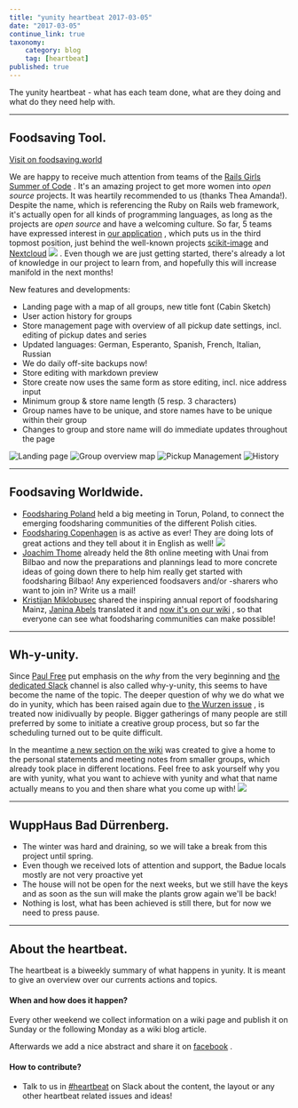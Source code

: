 ```yaml
---
title: "yunity heartbeat 2017-03-05"
date: "2017-03-05"
continue_link: true
taxonomy:
    category: blog
    tag: [heartbeat]
published: true
---
```


The yunity heartbeat - what has each team done, what are they doing and what do they need help with.

* * *

## Foodsaving Tool.

[Visit on foodsaving.world](https://foodsaving.world/)

We are happy to receive much attention from teams of the [Rails Girls Summer of Code](http://railsgirlssummerofcode.org) . It's an amazing project to get more women into _open source_ projects. It was heartily recommended to us (thanks Thea Amanda!). Despite the name, which is referencing the Ruby on Rails web framework, it's actually open for all kinds of programming languages, as long as the projects are _open source_ and have a welcoming culture. So far, 5 teams have expressed interest in [our application](https://teams.railsgirlssummerofcode.org/projects/129-foodsaving-and-foodsharing) , which puts us in the third topmost position, just behind the well-known projects [scikit-image](https://teams.railsgirlssummerofcode.org/projects/167-scikit-image) and [Nextcloud](https://teams.railsgirlssummerofcode.org/projects/150-nextcloud) ![](/user/themes/twentyfifteen/images/emoticons/wink.png) . Even though we are just getting started, there's already a lot of knowledge in our project to learn from, and hopefully this will increase manifold in the next months!

New features and developments:

*   Landing page with a map of all groups, new title font (Cabin Sketch)
*   User action history for groups
*   Store management page with overview of all pickup date settings, incl. editing of pickup dates and series
*   Updated languages: German, Esperanto, Spanish, French, Italian, Russian
*   We do daily off-site backups now!
*   Store editing with markdown preview
*   Store create now uses the same form as store editing, incl. nice address input
*   Minimum group & store name length (5 resp. 3 characters)
*   Group names have to be unique, and store names have to be unique within their group
*   Changes to group and store name will do immediate updates throughout the page

![](2017-03-05/Screen%20Shot%202017-03-06%20at%2010.13.49.png "Landing page") ![](2017-03-05/Screen%20Shot%202017-03-06%20at%2010.13.45.png "Group overview map") ![](2017-03-05/Screen%20Shot%202017-03-06%20at%2010.23.29.png "Pickup Management") ![](2017-03-05/Screen%20Shot%202017-03-06%20at%2010.25.07.png "History")

* * *

## Foodsaving Worldwide.

*   [Foodsharing Poland](https://www.facebook.com/FoodsharingPolska/) held a big meeting in Torun, Poland, to connect the emerging foodsharing communities of the different Polish cities.
*   [Foodsharing Copenhagen](https://www.facebook.com/FoodsharingCopenhagen/) is as active as ever! They are doing lots of great actions and they tell about it in English as well! ![](/user/themes/twentyfifteen/images/emoticons/wink.png)
*   [Joachim Thome](https://yunity.atlassian.net/wiki/display/~Joachim+Thome) already held the 8th online meeting with Unai from Bilbao and now the preparations and plannings lead to more concrete ideas of going down there to help him really get started with foodsharing Bilbao! Any experienced foodsavers and/or -sharers who want to join in? Write us a mail!
*   [Kristijan Miklobusec](https://yunity.atlassian.net/wiki/display/~Kristijan+Miklobusec) shared the inspiring annual report of foodsharing Mainz, [Janina Abels](https://yunity.atlassian.net/wiki/display/~Janina) translated it and [now it's on our wiki](https://yunity.atlassian.net/wiki/display/FSINT/Annual+report) , so that everyone can see what foodsharing communities can make possible!

* * *

## Wh-y-unity.

Since [Paul Free](https://yunity.atlassian.net/wiki/display/~Paul+Free) put emphasis on the _why_ from the very beginning and [the dedicated Slack](https://yunity.slack.com/messages/wh-y-unity/) channel is also called why-y-unity, this seems to have become the name of the topic. The deeper question of why we do what we do in yunity, which has been raised again due to [the Wurzen issue](https://yunity.atlassian.net/wiki/display/~Janina/The+Wurzen+issue) , is treated now inidivually by people. Bigger gatherings of many people are still preferred by some to initiate a creative group process, but so far the scheduling turned out to be quite difficult.

In the meantime [a new section on the wiki](https://yunity.atlassian.net#) was created to give a home to the personal statements and meeting notes from smaller groups, which already took place in different locations. Feel free to ask yourself why you are with yunity, what you want to achieve with yunity and what that name actually means to you and then share what you come up with! ![](/user/themes/twentyfifteen/images/emoticons/smile.png)

* * *

## WuppHaus Bad Dürrenberg.

*   The winter was hard and draining, so we will take a break from this project until spring.
*   Even though we received lots of attention and support, the Badue locals mostly are not very proactive yet
*   The house will not be open for the next weeks, but we still have the keys and as soon as the sun will make the plants grow again we'll be back!
*   Nothing is lost, what has been achieved is still there, but for now we need to press pause.

* * *

## About the heartbeat.

The heartbeat is a biweekly summary of what happens in yunity. It is meant to give an overview over our currents actions and topics.

#### When and how does it happen?

Every other weekend we collect information on a wiki page and publish it on Sunday or the following Monday as a wiki blog article.

Afterwards we add a nice abstract and share it on [facebook](https://www.facebook.com/yunity.org/) .

#### How to contribute?

*   Talk to us in [#heartbeat](https://yunity.slack.com/messages/heartbeat/) on Slack about the content, the layout or any other heartbeat related issues and ideas!
